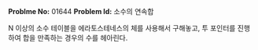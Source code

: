 **Problme No:** 01644
**Problem Id:** 소수의 연속합


N 이상의 소수 테이블을 에라토스테네스의 체를 사용해서 구해놓고, 투 포인터를 진행하여 합을 만족하는 경우의 수를 헤아린다.
